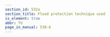 ```yaml
---
section_id: 532a
section_title: Flood protection technique used
is_element: true
abbr: TU
page_in_manual: 530-6
---
```

